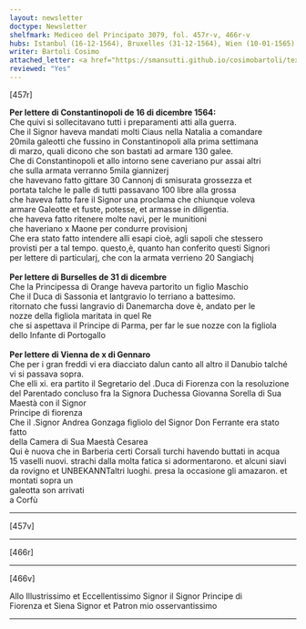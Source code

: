 ```yaml
---
layout: newsletter
doctype: Newsletter
shelfmark: Mediceo del Principato 3079, fol. 457r-v, 466r-v
hubs: Istanbul (16-12-1564), Bruxelles (31-12-1564), Wien (10-01-1565)
writer: Bartoli Cosimo
attached_letter: <a href="https://smansutti.github.io/cosimobartoli/texts/2977_037/">2977_037</a>
reviewed: "Yes"
---
```


[457r]  
  
  
<strong>Per lettere di Constantinopoli de 16 di dicembre 1564:</strong>  
Che quivi si sollecitavano tutti i preparamenti atti alla guerra.  
Che il Signor haveva mandati molti Ciaus nella Natalia a comandare  
20mila galeotti che fussino in Constantinopoli alla prima settimana  
di marzo, quali dicono che son bastati ad armare 130 galee.  
Che di Constantinopoli et allo intorno sene caveriano pur assai altri  
che sulla armata verranno 5mila giannizerj  
che havevano fatto gittare 30 Cannonj di smisurata grossezza et  
portata talche le palle di tutti passavano 100 libre alla grossa  
che haveva fatto fare il Signor una proclama che chiunque voleva  
armare Galeotte et fuste, potesse, et armasse in diligentia.  
che haveva fatto ritenere molte navi, per le munitioni  
che haveriano x Maone per condurre provisionj  
Che era stato fatto intendere alli esapi cioè, agli sapoli che stessero  
provisti per a tal tempo. questo,è, quanto han conferito questi Signori  
per lettere di particularj, che con la armata verrieno 20 Sangiachj  
<br/><strong>Per lettere di Burselles de 31 di dicembre</strong>  
Che la Principessa di Orange haveva partorito un figlio Maschio  
Che il Duca di Sassonia et lantgravio lo terriano a battesimo.  
ritornato che fussi langravio di Danemarcha dove è, andato per le  
nozze della figliola maritata in quel Re  
che si aspettava il Principe di Parma, per far le sue nozze con la figliola  
dello Infante di Portogallo  
<br/><strong>Per lettere di Vienna de x di Gennaro</strong>  
Che per i gran freddi vi era diacciato dalun canto all altro il Danubio talché  
vi si passava sopra.  
Che elli xi. era partito il Segretario del .Duca di Fiorenza con la resoluzione  
del Parentado concluso fra la Signora Duchessa Giovanna Sorella di Sua Maestà con il Signor   
Principe di fiorenza  
Che il .Signor Andrea Gonzaga figliolo del Signor Don Ferrante era stato fatto  
della Camera di Sua Maestà Cesarea  
Qui è nuova che in Barberia certi Corsali turchi havendo buttati in acqua  
15 vaselli nuovi. strachi dalla molta fatica si adormentarono. et alcuni siavi  
da rovigno et UNBEKANNTaltri luoghi. presa la occasione gli amazaron. et montati sopra un  
galeotta son arrivati  
a Corfù  
  
---  

[457v]  
  
  
  
---  

[466r]  
  
  
  
---  

[466v]  
  
  
Allo Illustrissimo et Eccellentissimo Signor il Signor Principe di  
Fiorenza et Siena Signor et Patron mio osservantissimo  
  
---  

